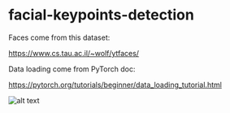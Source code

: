 # facial-keypoints-detection

Faces come from this dataset:

https://www.cs.tau.ac.il/~wolf/ytfaces/

Data loading come from PyTorch doc:

https://pytorch.org/tutorials/beginner/data_loading_tutorial.html

![alt text](https://pytorch.org/tutorials/_images/sphx_glr_data_loading_tutorial_003.png)
